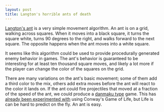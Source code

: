```yaml
---
layout: post
title: Langton's horrible ants of death
---
```

 
[Langton's ant](http://en.wikipedia.org/wiki/Langtons_ant) is a very simple movement algorithm. An ant is on a grid, walking across squares. When it moves into a black square, it turns the square white, turns 90 degrees to the right, and walks forward to the next square. The opposite happens when the ant moves into a white square.

It seems like this algorithm could be used to provide procedurally generated enemy behavior in games. The ant's behavior is guaranteed to be interesting for at least ten thousand square moves, and likely a lot more if the player can change the color of the squares on the grid.

There are many variations on the ant's basic movement; some of them add a third color to the mix, others add extra moves before the ant will react to the color it lands on. If the ant could fire projectiles that moved at a fraction of the speed of the ant, we could produce a [danmaku type](http://www.youtube.com/watch?v=W14BjoIMpVA) game. This has [already been experimented with](http://www.asahi-net.or.jp/~cs8k-cyu/flash/la2/index.html) using Conway's Game of Life, but Life is can be hard to predict on the fly. An ant is easy.